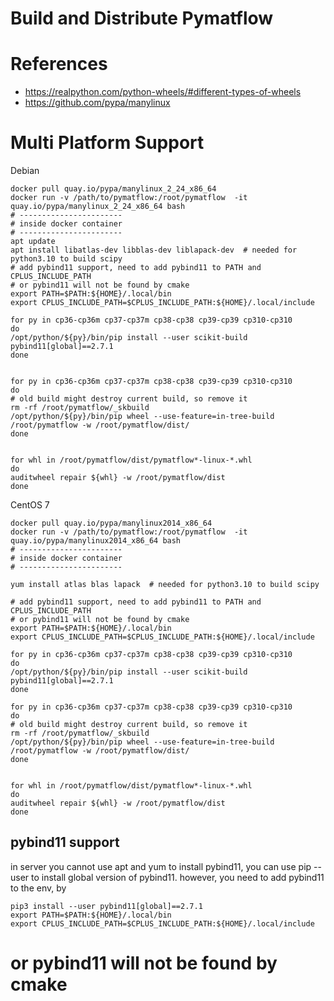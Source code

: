 # Build and Distribute Pymatflow

# References
* https://realpython.com/python-wheels/#different-types-of-wheels
* https://github.com/pypa/manylinux

# Multi Platform Support
Debian
```
docker pull quay.io/pypa/manylinux_2_24_x86_64
docker run -v /path/to/pymatflow:/root/pymatflow  -it quay.io/pypa/manylinux_2_24_x86_64 bash
# -----------------------
# inside docker container
# -----------------------
apt update
apt install libatlas-dev libblas-dev liblapack-dev  # needed for python3.10 to build scipy
# add pybind11 support, need to add pybind11 to PATH and CPLUS_INCLUDE_PATH
# or pybind11 will not be found by cmake
export PATH=$PATH:${HOME}/.local/bin
export CPLUS_INCLUDE_PATH=$CPLUS_INCLUDE_PATH:${HOME}/.local/include

for py in cp36-cp36m cp37-cp37m cp38-cp38 cp39-cp39 cp310-cp310
do
/opt/python/${py}/bin/pip install --user scikit-build pybind11[global]==2.7.1
done


for py in cp36-cp36m cp37-cp37m cp38-cp38 cp39-cp39 cp310-cp310
do
# old build might destroy current build, so remove it
rm -rf /root/pymatflow/_skbuild
/opt/python/${py}/bin/pip wheel --use-feature=in-tree-build /root/pymatflow -w /root/pymatflow/dist/ 
done


for whl in /root/pymatflow/dist/pymatflow*-linux-*.whl
do
auditwheel repair ${whl} -w /root/pymatflow/dist
done
```
CentOS 7
```
docker pull quay.io/pypa/manylinux2014_x86_64
docker run -v /path/to/pymatflow:/root/pymatflow  -it quay.io/pypa/manylinux2014_x86_64 bash
# -----------------------
# inside docker container
# -----------------------

yum install atlas blas lapack  # needed for python3.10 to build scipy

# add pybind11 support, need to add pybind11 to PATH and CPLUS_INCLUDE_PATH
# or pybind11 will not be found by cmake
export PATH=$PATH:${HOME}/.local/bin
export CPLUS_INCLUDE_PATH=$CPLUS_INCLUDE_PATH:${HOME}/.local/include

for py in cp36-cp36m cp37-cp37m cp38-cp38 cp39-cp39 cp310-cp310
do
/opt/python/${py}/bin/pip install --user scikit-build pybind11[global]==2.7.1
done

for py in cp36-cp36m cp37-cp37m cp38-cp38 cp39-cp39 cp310-cp310
do
# old build might destroy current build, so remove it
rm -rf /root/pymatflow/_skbuild
/opt/python/${py}/bin/pip wheel --use-feature=in-tree-build /root/pymatflow -w /root/pymatflow/dist/ 
done


for whl in /root/pymatflow/dist/pymatflow*-linux-*.whl
do
auditwheel repair ${whl} -w /root/pymatflow/dist
done
```

## pybind11 support
in server you cannot use apt and yum to install pybind11, you can use pip --user to install global version of pybind11. however, you need to add pybind11 to the env, by
```
pip3 install --user pybind11[global]==2.7.1
export PATH=$PATH:${HOME}/.local/bin
export CPLUS_INCLUDE_PATH=$CPLUS_INCLUDE_PATH:${HOME}/.local/include
```
# or pybind11 will not be found by cmake